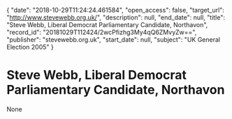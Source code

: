 {
  "date": "2018-10-29T11:24:24.461584", 
  "open_access": false, 
  "target_url": "http://www.stevewebb.org.uk/", 
  "description": null, 
  "end_date": null, 
  "title": "Steve Webb, Liberal Democrat Parliamentary Candidate, Northavon", 
  "record_id": "20181029T112424/2wcPfizhg3My4qQ6ZMvyZw==", 
  "publisher": "stevewebb.org.uk", 
  "start_date": null, 
  "subject": "UK General Election 2005"
}

# Steve Webb, Liberal Democrat Parliamentary Candidate, Northavon

None